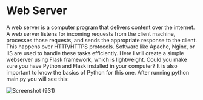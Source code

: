 # Web Server
A web server is a computer program that delivers content over the internet.
A web server listens for incoming requests from the client machine, processes those requests, and sends the appropriate response to the client. This happens over HTTP/HTTPS protocols. Software like Apache, Nginx, or IIS are used to handle these tasks efficiently. 
Here I will create a simple webserver using Flask framework, which is lightweight. Could you make sure you have Python and Flask installed in your computer? It is also important to know the basics of Python for this one.
After running python main.py you will see this:

![Screenshot (931)](https://github.com/aoko-code/DevOps-Journey/assets/78419084/6b8dcc9c-ef82-4647-973a-da9985e22f06)

